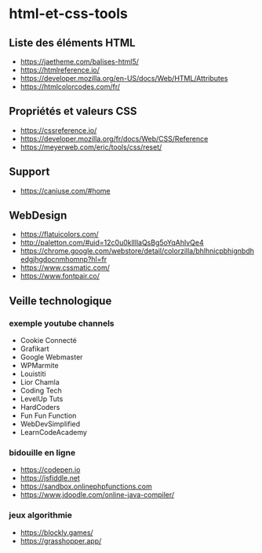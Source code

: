 # html-et-css-tools

## Liste des éléments HTML

- https://jaetheme.com/balises-html5/
- https://htmlreference.io/
- https://developer.mozilla.org/en-US/docs/Web/HTML/Attributes
- https://htmlcolorcodes.com/fr/

## Propriétés et valeurs CSS

- https://cssreference.io/
- https://developer.mozilla.org/fr/docs/Web/CSS/Reference
- https://meyerweb.com/eric/tools/css/reset/

## Support 

- https://caniuse.com/#home

## WebDesign

- https://flatuicolors.com/
- http://paletton.com/#uid=12c0u0kllllaQsBg5oYqAhIvQe4
- https://chrome.google.com/webstore/detail/colorzilla/bhlhnicpbhignbdhedgjhgdocnmhomnp?hl=fr
- https://www.cssmatic.com/
- https://www.fontpair.co/


## Veille technologique

### exemple youtube channels

- Cookie Connecté
- Grafikart
- Google Webmaster
- WPMarmite
- Louistiti
- Lior Chamla
- Coding Tech
- LevelUp Tuts
- HardCoders
- Fun Fun Function
- WebDevSimplified
- LearnCodeAcademy

### bidouille en ligne

- https://codepen.io
- https://jsfiddle.net
- https://sandbox.onlinephpfunctions.com
- https://www.jdoodle.com/online-java-compiler/

### jeux algorithmie

- https://blockly.games/
- https://grasshopper.app/

